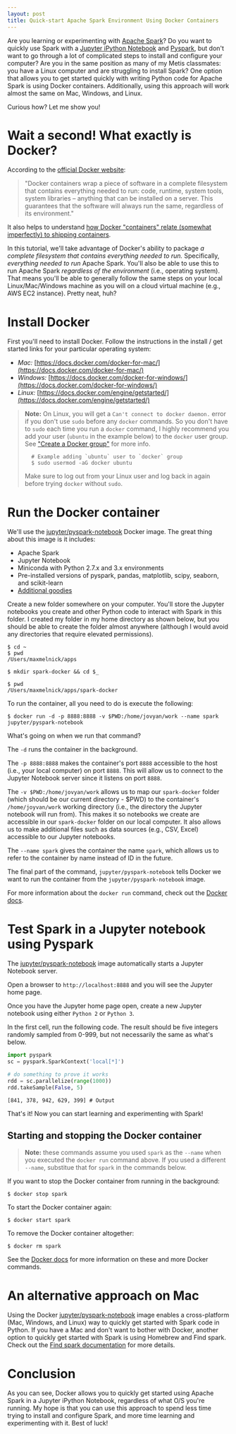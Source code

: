 ```yaml
---
layout: post
title: Quick-start Apache Spark Environment Using Docker Containers
---
```


Are you learning or experimenting with [Apache Spark](http://spark.apache.org/)? Do you want to quickly use Spark with a [Jupyter iPython Notebook](http://jupyter.org/) and [Pyspark](https://spark.apache.org/docs/0.9.0/python-programming-guide.html), but don't want to go through a lot of complicated steps to install and configure your computer? Are you in the same position as many of my Metis classmates: you have a Linux computer and are struggling to install Spark? One option that allows you to get started quickly with writing Python code for Apache Spark is using Docker containers. Additionally, using this approach will work almost the same on Mac, Windows, and Linux.

Curious how? Let me show you!

# Wait a second! What exactly is Docker?

According to the [official Docker website](https://www.docker.com/what-docker):

>"Docker containers wrap a piece of software in a complete filesystem that contains everything needed to run: code, runtime, system tools, system libraries – anything that can be installed on a server. This guarantees that the software will always run the same, regardless of its environment."

It also helps to understand [how Docker "containers" relate (somewhat imperfectly) to shipping containers](https://www.ctl.io/developers/blog/post/docker-and-shipping-containers-a-useful-but-imperfect-analogy/).

In this tutorial, we'll take advantage of Docker's ability to package _a complete filesystem that contains everything needed to run._ Specifically, _everything needed to run_ Apache Spark. You'll also be able to use this to run Apache Spark _regardless of the environment_ (i.e., operating system). That means you'll be able to generally follow the same steps on your local Linux/Mac/Windows machine as you will on a cloud virtual machine (e.g., AWS EC2 instance). Pretty neat, huh?

# Install Docker

First you'll need to install Docker. Follow the instructions in the install / get started links for your particular operating system:

- *Mac:* [https://docs.docker.com/docker-for-mac/](https://docs.docker.com/docker-for-mac/)
- *Windows:* [https://docs.docker.com/docker-for-windows/](https://docs.docker.com/docker-for-windows/)
- *Linux:* [https://docs.docker.com/engine/getstarted/](https://docs.docker.com/engine/getstarted/)

> **Note:** On Linux, you will get a `Can't connect to docker daemon.` error if you don't use `sudo` before any `docker` commands. So you don't have to `sudo` each time you run a `docker` command, I highly recommend you add your user (`ubuntu` in the example below) to the `docker` user group. See ["Create a Docker group"](https://docs.docker.com/engine/installation/linux/ubuntulinux/#create-a-docker-group) for more info.
>
>       # Example adding `ubuntu` user to `docker` group
>       $ sudo usermod -aG docker ubuntu
>
> Make sure to log out from your Linux user and log back in again before trying `docker` without `sudo`.

# Run the Docker container

We'll use the [jupyter/pyspark-notebook][1] Docker image. The great thing about this image is it includes:

- Apache Spark
- Jupyter Notebook
- Miniconda with Python 2.7.x and 3.x environments
- Pre-installed versions of pyspark, pandas, matplotlib, scipy, seaborn, and scikit-learn
- [Additional goodies][1]

Create a new folder somewhere on your computer. You'll store the Jupyter notebooks you create and other Python code to interact with Spark in this folder. I created my folder in my home directory as shown below, but you should be able to create the folder almost anywhere (although I would avoid any directories that require elevated permissions).

    $ cd ~
    $ pwd
    /Users/maxmelnick/apps

    $ mkdir spark-docker && cd $_

    $ pwd
    /Users/maxmelnick/apps/spark-docker

To run the container, all you need to do is execute the following:

    $ docker run -d -p 8888:8888 -v $PWD:/home/jovyan/work --name spark jupyter/pyspark-notebook


What's going on when we run that command?

The `-d` runs the container in the background.

The `-p 8888:8888` makes the container's port `8888` accessible to the host (i.e., your local computer) on port `8888`. This will allow us to connect to the Jupyter Notebook server since it listens on port `8888`.

The `-v $PWD:/home/jovyan/work` allows us to map our `spark-docker` folder (which should be our current directory - $PWD) to the container's `/home/joyvan/work` working directory (i.e., the directory the Jupyter notebook will run from). This makes it so notebooks we create are accessible in our `spark-docker` folder on our local computer. It also allows us to make additional files such as data sources (e.g., CSV, Excel) accessible to our Jupyter notebooks.

The `--name spark` gives the container the name `spark`, which allows us to refer to the container by name instead of ID in the future.

The final part of the command, `jupyter/pyspark-notebook` tells Docker we want to run the container from the `jupyter/pyspark-notebook` image.

For more information about the `docker run` command, check out the [Docker docs](https://docs.docker.com/engine/reference/commandline/run/).

# Test Spark in a Jupyter notebook using Pyspark

The [jupyter/pyspark-notebook][1] image automatically starts a Jupyter Notebook server.

Open a browser to `http://localhost:8888` and you will see the Jupyter home page.

Once you have the Jupyter home page open, create a new Jupyter notebook using either `Python 2` or `Python 3`.

<amp-img width="650" height="264" layout="responsive" src="/assets/images/docker-spark/new_jupyter_notebook.png"></amp-img>

In the first cell, run the following code. The result should be five integers randomly sampled from 0-999, but not necessarily the same as what's below.

~~~python
import pyspark
sc = pyspark.SparkContext('local[*]')

# do something to prove it works
rdd = sc.parallelize(range(1000))
rdd.takeSample(False, 5)
~~~




    [841, 378, 942, 629, 399] # Output

That's it! Now you can start learning and experimenting with Spark!

## Starting and stopping the Docker container

> **Note:** these commands assume you used `spark` as the `--name` when you executed the `docker run` command above. If you used a different `--name`, substitue that for `spark` in the commands below.

If you want to stop the Docker container from running in the background:

    $ docker stop spark

To start the Docker container again:

    $ docker start spark

To remove the Docker container altogether:

    $ docker rm spark

See the [Docker docs](https://docs.docker.com/engine/reference/commandline/) for more information on these and more Docker commands.

# An alternative approach on Mac

Using the Docker [jupyter/pyspark-notebook][1] image enables a cross-platform (Mac, Windows, and Linux) way to quickly get started with Spark code in Python. If you have a Mac and don't want to bother with Docker, another option to quickly get started with Spark is using Homebrew and Find spark. Check out the [Find spark documentation](https://github.com/minrk/findspark) for more details.


# Conclusion

As you can see, Docker allows you to quickly get started using Apache Spark in a Jupyter iPython Notebook, regardless of what O/S you're running. My hope is that you can use this approach to spend less time trying to install and configure Spark, and more time learning and experimenting with it. Best of luck!

[1]: https://github.com/jupyter/docker-stacks/tree/master/pyspark-notebook